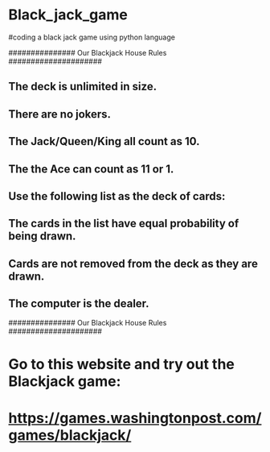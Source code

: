 # Black_jack_game
#coding a black jack game using python language


############### Our Blackjack House Rules #####################
## The deck is unlimited in size. 
## There are no jokers. 
## The Jack/Queen/King all count as 10.
## The the Ace can count as 11 or 1.
## Use the following list as the deck of cards:
## The cards in the list have equal probability of being drawn.
## Cards are not removed from the deck as they are drawn.
## The computer is the dealer.
############### Our Blackjack House Rules #####################
# Go to this website and try out the Blackjack game: 
#   https://games.washingtonpost.com/games/blackjack/
